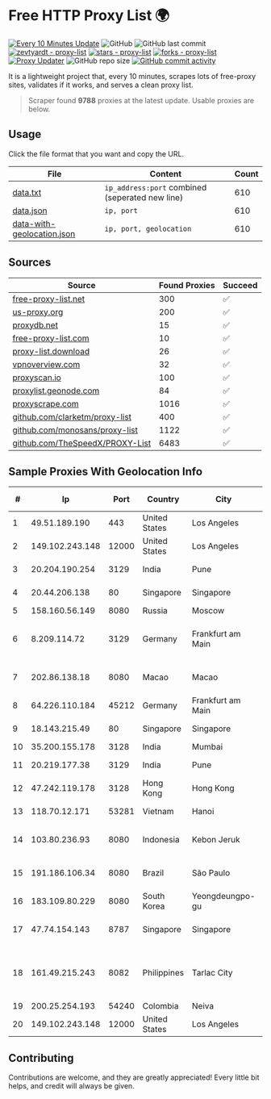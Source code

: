 
# Free HTTP Proxy List 🌍

[![Every 10 Minutes Update](https://github.com/mertguvencli/http-proxy-list/actions/workflows/main.yml/badge.svg?branch=main)](https://github.com/mertguvencli/http-proxy-list/actions/workflows/main.yml)
![GitHub](https://img.shields.io/github/license/mertguvencli/http-proxy-list)
![GitHub last commit](https://img.shields.io/github/last-commit/mertguvencli/http-proxy-list)
[![zevtyardt - proxy-list](https://img.shields.io/static/v1?label=zevtyardt&message=proxy-list&color=blue&logo=github)](https://github.com/zevtyardt/proxy-list "Go to GitHub repo")
[![stars - proxy-list](https://img.shields.io/github/stars/zevtyardt/proxy-list?style=social)](https://github.com/zevtyardt/proxy-list)
[![forks - proxy-list](https://img.shields.io/github/forks/zevtyardt/proxy-list?style=social)](https://github.com/zevtyardt/proxy-list)
[![Proxy Updater](https://github.com/zevtyardt/proxy-list/workflows/Proxy%20Updater/badge.svg)](https://github.com/zevtyardt/proxy-list/actions?query=workflow:"Proxy+Updater")
![GitHub repo size](https://img.shields.io/github/repo-size/zevtyardt/proxy-list)
[![GitHub commit activity](https://img.shields.io/github/commit-activity/m/zevtyardt/proxy-list?logo=commits)](https://github.com/zevtyardt/proxy-list/commits/main)

It is a lightweight project that, every 10 minutes, scrapes lots of free-proxy sites, validates if it works, and serves a clean proxy list.

> Scraper found **9788** proxies at the latest update. Usable proxies are below.

## Usage

Click the file format that you want and copy the URL.

|File|Content|Count|
|----|-------|-----|
|[data.txt](https://raw.githubusercontent.com/mertguvencli/http-proxy-list/main/proxy-list/data.txt)|`ip_address:port` combined (seperated new line)|610|
|[data.json](https://raw.githubusercontent.com/mertguvencli/http-proxy-list/main/proxy-list/data.json)|`ip, port`|610|
|[data-with-geolocation.json](https://raw.githubusercontent.com/mertguvencli/http-proxy-list/main/proxy-list/data-with-geolocation.json)|`ip, port, geolocation`|610|

## Sources

|Source|Found Proxies|Succeed|
|------|-------------|-------|
|[free-proxy-list.net](https://free-proxy-list.net)|300|✅|
|[us-proxy.org](https://www.us-proxy.org)|200|✅|
|[proxydb.net](http://proxydb.net)|15|✅|
|[free-proxy-list.com](https://free-proxy-list.com/?page=&port=&type%5B%5D=http&type%5B%5D=https&up_time=0&search=Search)|10|✅|
|[proxy-list.download](https://www.proxy-list.download/HTTP)|26|✅|
|[vpnoverview.com](https://vpnoverview.com/privacy/anonymous-browsing/free-proxy-servers)|32|✅|
|[proxyscan.io](https://www.proxyscan.io)|100|✅|
|[proxylist.geonode.com](https://proxylist.geonode.com/api/proxy-list?limit=300&page=1&sort_by=lastChecked&sort_type=desc&protocols=http,https)|84|✅|
|[proxyscrape.com](https://api.proxyscrape.com/v2/?request=displayproxies&protocol=http&timeout=10000&country=all&ssl=all&anonymity=all)|1016|✅|
|[github.com/clarketm/proxy-list](https://raw.githubusercontent.com/clarketm/proxy-list/master/proxy-list-raw.txt)|400|✅|
|[github.com/monosans/proxy-list](https://raw.githubusercontent.com/monosans/proxy-list/main/proxies/http.txt)|1122|✅|
|[github.com/TheSpeedX/PROXY-List](https://raw.githubusercontent.com/TheSpeedX/PROXY-List/master/http.txt)|6483|✅|


## Sample Proxies With Geolocation Info

|#|Ip|Port|Country|City|Internet Service Provider|
|-|--|----|-------|----|-------------------------|
|1|49.51.189.190|443|United States|Los Angeles|OPHL|
|2|149.102.243.148|12000|United States|Los Angeles|Datacamp Limited|
|3|20.204.190.254|3129|India|Pune|Microsoft Corporation|
|4|20.44.206.138|80|Singapore|Singapore|Microsoft Corporation|
|5|158.160.56.149|8080|Russia|Moscow|Yandex.Cloud LLC|
|6|8.209.114.72|3129|Germany|Frankfurt am Main|Alibaba.com Singapore E-Commerce Private Limited|
|7|202.86.138.18|8080|Macao|Macao|Companhia de Telecomunicacoes de Macau|
|8|64.226.110.184|45212|Germany|Frankfurt am Main|DigitalOcean, LLC|
|9|18.143.215.49|80|Singapore|Singapore|Amazon Technologies Inc.|
|10|35.200.155.178|3128|India|Mumbai|Google LLC|
|11|20.219.177.38|3129|India|Pune|Microsoft Corporation|
|12|47.242.119.178|3128|Hong Kong|Hong Kong|Alibaba.com LLC|
|13|118.70.12.171|53281|Vietnam|Hanoi|FPT Telecom Company|
|14|103.80.236.93|8080|Indonesia|Kebon Jeruk|PT MITRA VISIONER PRATAMA|
|15|191.186.106.34|8080|Brazil|São Paulo|Claro NXT Telecomunicacoes Ltda|
|16|183.109.80.229|8080|South Korea|Yeongdeungpo-gu|Korea Telecom|
|17|47.74.154.143|8787|Singapore|Singapore|Alibaba Cloud (Singapore) Private Limited|
|18|161.49.215.243|8082|Philippines|Tarlac City|Converge Information and Communications Technology Solutions|
|19|200.25.254.193|54240|Colombia|Neiva|Andinet ON Line|
|20|149.102.243.148|12000|United States|Los Angeles|Datacamp Limited|



## Contributing

Contributions are welcome, and they are greatly appreciated! Every
little bit helps, and credit will always be given.

